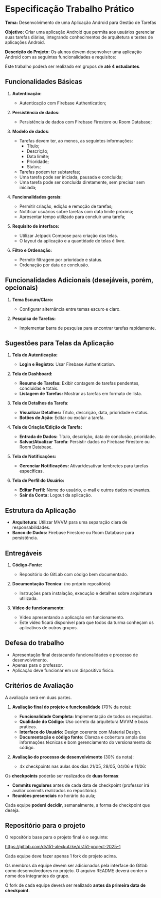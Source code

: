 # Especificação Trabalho Prático

**Tema:** Desenvolvimento de uma Aplicação Android para Gestão de Tarefas

**Objetivo:** Criar uma aplicação Android que permita aos usuários gerenciar suas tarefas diárias, integrando conhecimentos de arquitetura e testes de aplicações Android.

**Descrição do Projeto:**
Os alunos devem desenvolver uma aplicação Android com as seguintes funcionalidades e requisitos:

Este trabalho poderá ser realizado em grupos de **até 4 estudantes**.

## Funcionalidades Básicas

1. **Autenticação**:
    - Autenticação com Firebase Authentication;

2. **Persistência de dados**:
    - Persistência de dados com Firebase Firestore ou Room Database;

3. **Modelo de dados**:
    - Tarefas devem ter, ao menos, as seguintes informações:
      - Título;
      - Descrição;
      - Data limite;
      - Prioridade;
      - Status;
    - Tarefas podem ter subtarefas;
    - Uma tarefa pode ser iniciada, pausada e concluída;
    - Uma tarefa pode ser concluída diretamente, sem precisar sem iniciada;

4. **Funcionalidades gerais**:
    - Permitir criação, edição e remoção de tarefas;
    - Notificar usuários sobre tarefas com data limite próxima;
    - Apresentar tempo utilizado para concluir uma tarefa;

5. **Requisito de interface:**
    - Utilizar Jetpack Compose para criação das telas.
    - O layout da aplicação e a quantidade de telas é livre.

6. **Filtro e Ordenação:**
   - Permitir filtragem por prioridade e status.
   - Ordenação por data de conclusão.

## Funcionalidades Adicionais (desejáveis, porém, opcionais)

1. **Tema Escuro/Claro:**
   - Configurar alternância entre temas escuro e claro.

2. **Pesquisa de Tarefas:**
   - Implementar barra de pesquisa para encontrar tarefas rapidamente.

## Sugestões para Telas da Aplicação

1. **Tela de Autenticação:**
   - **Login e Registro:** Usar Firebase Authentication.

2. **Tela de Dashboard:**
   - **Resumo de Tarefas:** Exibir contagem de tarefas pendentes, concluídas e totais.
   - **Listagem de Tarefas:** Mostrar as tarefas em formato de lista.

3. **Tela de Detalhes da Tarefa:**
   - **Visualizar Detalhes:** Título, descrição, data, prioridade e status.
   - **Botões de Ação:** Editar ou excluir a tarefa.

4. **Tela de Criação/Edição de Tarefa:**
   - **Entrada de Dados:** Título, descrição, data de conclusão, prioridade.
   - **Salvar/Atualizar Tarefa:** Persistir dados no Firebase Firestore ou Room Database.

5. **Tela de Notificações:**
   - **Gerenciar Notificações:** Ativar/desativar lembretes para tarefas específicas.

6. **Tela de Perfil do Usuário:**
   - **Editar Perfil:** Nome do usuário, e-mail e outros dados relevantes.
   - **Sair da Conta:** Logout da aplicação.

## Estrutura da Aplicação

- **Arquitetura:** Utilizar MVVM para uma separação clara de responsabilidades.
- **Banco de Dados:** Firebase Firestore ou Room Database para persistência.

## Entregáveis

1. **Código-Fonte:**
   - Repositório do GitLab com código bem documentado.

2. **Documentação Técnica:** (no próprio repositório)
   - Instruções para instalação, execução e detalhes sobre arquitetura utilizada.

3. **Vídeo de funcionamento**:
   - Video apresentando a aplicação em funcionamento.
   - Este vídeo ficará disponível para que todos da turma conheçam os aplicativos de outros grupos.

## Defesa do trabalho
   - Apresentação final destacando funcionalidades e processo de desenvolvimento.
   - Apenas para o professor.
   - Aplicação deve funcionar em um dispositivo físico.

## Critérios de Avaliação

A avaliação será em duas partes.

1. **Avaliação final do projeto e funcionalidade** (70% da nota):
    - **Funcionalidade Completa:** Implementação de todos os requisitos.
    - **Qualidade do Código:** Uso correto da arquitetura MVVM e boas práticas.
    - **Interface do Usuário:** Design coerente com Material Design.
    - **Documentação e código fonte:** Clareza e cobertura ampla das informações técnicas e bom gerenciamento do versionamento do código.

2. **Avaliação do processo de desenvolvimento** (30% da nota):
    - 4x checkpoints nas aulas dos dias 21/05, 28/05, 04/06 e 11/06: 

Os **checkpoints** poderão ser realizados de **duas formas**:

  - **Commits regulares** antes de cada data de checkpoint (professor irá avaliar commits realizados no repositório).
  - **Reuniões presenciais** no horário da aula;

Cada equipe **poderá decidir**, semanalmente, a forma de checkpoint que deseja.

## Repositório para o projeto

O repositório base para o projeto final é o seguinte:

<https://gitlab.com/ds151-alexkutzke/ds151-project-2025-1>

Cada equipe deve fazer apenas 1 fork do projeto acima.

Os membros da equipe devem ser adicionados pela interface do Gitlab como desenvolvedores no projeto.
O arquivo README deverá conter o nome dos integrantes do grupo.

O fork de cada equipe deverá ser realizado **antes da primeira data de checkpoint**.
